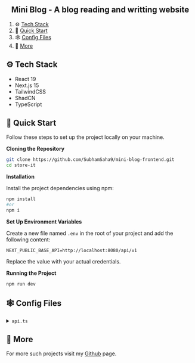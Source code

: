 <h2 align="center">Mini Blog - A blog reading and writting website</h2>

1. ⚙️ [Tech Stack](#tech-stack)
2. 🤸 [Quick Start](#quick-start)
3. 🕸️ [Config Files](#config-files)
4. 🚀 [More](#more)

## <a name="tech-stack">⚙️ Tech Stack</a>

- React 19
- Next.js 15
- TailwindCSS
- ShadCN
- TypeScript

## <a name="quick-start">🤸 Quick Start</a>

Follow these steps to set up the project locally on your machine.

**Cloning the Repository**

```bash
git clone https://github.com/SubhamSaha9/mini-blog-frontend.git
cd store-it
```

**Installation**

Install the project dependencies using npm:

```bash
npm install
#or
npm i
```

**Set Up Environment Variables**

Create a new file named `.env` in the root of your project and add the following content:

```env
NEXT_PUBLIC_BASE_API=http://localhost:8080/api/v1
```

Replace the value with your actual credentials.

**Running the Project**

```bash
npm run dev
```

## <a name="config-files">🕸️ Config Files</a>

<details>
<summary><code>api.ts</code></summary>

```typescript
import axios from "axios";
import {
  setLoading,
  setError,
  setPosts,
  addPost,
  updatePostInState,
  removePost,
} from "@/slice/postsSlice";
import { AppDispatch } from "@/store";
import { AdminPost, CreatePostData } from "@/lib/types";

const API_BASE_URL = process.env.NEXT_PUBLIC_BASE_API;

// Create axios instance
const apiClient = axios.create({
  baseURL: API_BASE_URL,
  headers: {
    "Content-Type": "application/json",
  },
  timeout: 10000,
});

apiClient.interceptors.request.use(
  (config) => {
    console.log(
      `Making ${config.method?.toUpperCase()} request to ${config.url}`
    );
    return config;
  },
  (error) => {
    return Promise.reject(error);
  }
);

apiClient.interceptors.response.use(
  (response) => {
    return response;
  },
  (error) => {
    const errorMessage =
      error.response?.data?.error ||
      error.message ||
      "An unexpected error occurred";
    console.log("API Error:", errorMessage);
    return new Error(errorMessage);
  }
);

// Admin Posts API Functions
export async function fetchAdminPosts(dispatch: AppDispatch) {
  dispatch(setLoading(true));
  dispatch(setError(null));

  try {
    const { data } = await apiClient.get("/admin/posts");
    const res = data?.data;
    dispatch(setPosts(res));
    return res;
  } catch (error) {
    const errorMessage =
      error instanceof Error ? error.message : "Failed to fetch posts";
    dispatch(setError(errorMessage));
    throw error;
  } finally {
    dispatch(setLoading(false));
  }
}

export async function createAdminPost(
  postData: CreatePostData,
  dispatch: AppDispatch
) {
  dispatch(setLoading(true));
  dispatch(setError(null));

  try {
    const { data } = await apiClient.post("/admin/posts", postData);
    dispatch(addPost(data.data));
    return data.data;
  } catch (error) {
    const errorMessage =
      error instanceof Error ? error.message : "Failed to create post";
    dispatch(setError(errorMessage));
    throw error;
  } finally {
    dispatch(setLoading(false));
  }
}

export async function updateAdminPost(
  id: string,
  postData: Partial<AdminPost>,
  dispatch: AppDispatch
) {
  dispatch(setLoading(true));
  dispatch(setError(null));

  try {
    const { data } = await apiClient.put(`/admin/posts/${id}`, postData);
    dispatch(updatePostInState(data.data));
    return data.data;
  } catch (error) {
    const errorMessage =
      error instanceof Error ? error.message : "Failed to update post";
    dispatch(setError(errorMessage));
    throw error;
  } finally {
    dispatch(setLoading(false));
  }
}

export async function deleteAdminPost(id: string, dispatch: AppDispatch) {
  dispatch(setLoading(true));
  dispatch(setError(null));

  try {
    await apiClient.delete(`/admin/posts/${id}`);
    dispatch(removePost(id));
  } catch (error) {
    const errorMessage =
      error instanceof Error ? error.message : "Failed to delete post";
    dispatch(setError(errorMessage));
    throw error;
  } finally {
    dispatch(setLoading(false));
  }
}
```

</details>

## <a name="more">🚀 More</a>

For more such projects visit my [Github](https://github.com/SubhamSaha9) page.
